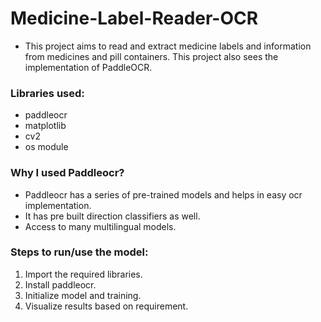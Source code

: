 # Medicine-Label-Reader-OCR
- This project aims to read and extract medicine labels and information from medicines and pill containers. This project also sees the implementation of PaddleOCR.

### Libraries used: 
- paddleocr
- matplotlib
- cv2
- os module

### Why I used Paddleocr?
- Paddleocr has a series of pre-trained models and helps in easy ocr implementation.
- It has pre built direction classifiers as well.
- Access to many multilingual models.

### Steps to run/use the model:
1. Import the required libraries.
2. Install paddleocr.
3. Initialize model and training.
4. Visualize results based on requirement.



